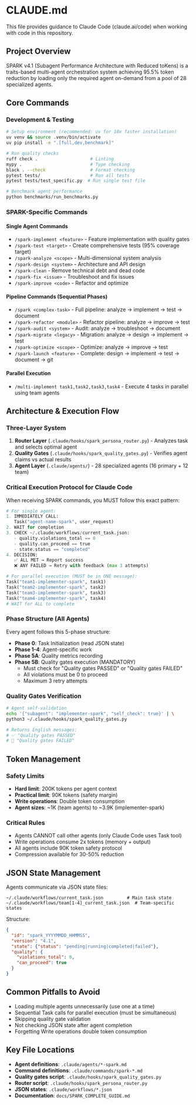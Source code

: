 # CLAUDE.md

This file provides guidance to Claude Code (claude.ai/code) when working with code in this repository.

## Project Overview

SPARK v4.1 (Subagent Performance Architecture with Reduced toKens) is a traits-based multi-agent orchestration system achieving 95.5% token reduction by loading only the required agent on-demand from a pool of 28 specialized agents.

## Core Commands

### Development & Testing
```bash
# Setup environment (recommended: uv for 10x faster installation)
uv venv && source .venv/bin/activate
uv pip install -e ".[full,dev,benchmark]"

# Run quality checks
ruff check .                    # Linting
mypy .                          # Type checking
black . --check                 # Format checking
pytest tests/                   # Run all tests
pytest tests/test_specific.py  # Run single test file

# Benchmark agent performance
python benchmarks/run_benchmarks.py
```

### SPARK-Specific Commands

#### Single Agent Commands
- `/spark-implement <feature>` - Feature implementation with quality gates
- `/spark-test <target>` - Create comprehensive tests (95% coverage target)
- `/spark-analyze <scope>` - Multi-dimensional system analysis
- `/spark-design <system>` - Architecture and API design
- `/spark-clean` - Remove technical debt and dead code
- `/spark-fix <issue>` - Troubleshoot and fix issues
- `/spark-improve <code>` - Refactor and optimize

#### Pipeline Commands (Sequential Phases)
- `/spark <complex-task>` - Full pipeline: analyze → implement → test → document
- `/spark-refactor <module>` - Refactor pipeline: analyze → improve → test
- `/spark-audit <system>` - Audit: analyze → troubleshoot → document
- `/spark-migrate <legacy>` - Migration: analyze → design → implement → test
- `/spark-optimize <scope>` - Optimize: analyze → improve → test
- `/spark-launch <feature>` - Complete: design → implement → test → document → git

#### Parallel Execution
- `/multi-implement task1,task2,task3,task4` - Execute 4 tasks in parallel using team agents

## Architecture & Execution Flow

### Three-Layer System
1. **Router Layer** (`.claude/hooks/spark_persona_router.py`) - Analyzes task and selects optimal agent
2. **Quality Gates** (`.claude/hooks/spark_quality_gates.py`) - Verifies agent claims vs actual results  
3. **Agent Layer** (`.claude/agents/`) - 28 specialized agents (16 primary + 12 team)

### Critical Execution Protocol for Claude Code

When receiving SPARK commands, you MUST follow this exact pattern:

```python
# For single agent:
1. IMMEDIATELY CALL:
   Task("agent-name-spark", user_request)
2. WAIT for completion
3. CHECK ~/.claude/workflows/current_task.json:
   - quality.violations_total == 0
   - quality.can_proceed == true
   - state.status == "completed"
4. DECISION:
   ✅ ALL MET → Report success
   ❌ ANY FAILED → Retry with feedback (max 3 attempts)

# For parallel execution (MUST be in ONE message):
Task("team1-implementer-spark", task1)
Task("team2-implementer-spark", task2)
Task("team3-implementer-spark", task3)
Task("team4-implementer-spark", task4)
# WAIT for ALL to complete
```

### Phase Structure (All Agents)

Every agent follows this 5-phase structure:
- **Phase 0**: Task Initialization (read JSON state)
- **Phase 1-4**: Agent-specific work
- **Phase 5A**: Quality metrics recording
- **Phase 5B**: Quality gates execution (MANDATORY)
  - Must check for "Quality gates PASSED" or "Quality gates FAILED"
  - All violations must be 0 to proceed
  - Maximum 3 retry attempts

### Quality Gates Verification

```bash
# Agent self-validation
echo '{"subagent": "implementer-spark", "self_check": true}' | \
python3 ~/.claude/hooks/spark_quality_gates.py

# Returns English messages:
# ✅ "Quality gates PASSED"
# 🚫 "Quality gates FAILED"
```

## Token Management

### Safety Limits
- **Hard limit**: 200K tokens per agent context
- **Practical limit**: 90K tokens (safety margin)
- **Write operations**: Double token consumption
- **Agent sizes**: ~1K (team agents) to ~3.9K (implementer-spark)

### Critical Rules
- Agents CANNOT call other agents (only Claude Code uses Task tool)
- Write operations consume 2x tokens (memory + output)
- All agents include 90K token safety protocol
- Compression available for 30-50% reduction

## JSON State Management

Agents communicate via JSON state files:
```
~/.claude/workflows/current_task.json         # Main task state
~/.claude/workflows/team[1-4]_current_task.json  # Team-specific states
```

Structure:
```json
{
  "id": "spark_YYYYMMDD_HHMMSS",
  "version": "4.1",
  "state": {"status": "pending|running|completed|failed"},
  "quality": {
    "violations_total": 0,
    "can_proceed": true
  }
}
```

## Common Pitfalls to Avoid

- Loading multiple agents unnecessarily (use one at a time)
- Sequential Task calls for parallel execution (must be simultaneous)
- Skipping quality gate validation
- Not checking JSON state after agent completion
- Forgetting Write operations double token consumption

## Key File Locations

- **Agent definitions**: `.claude/agents/*-spark.md`
- **Command definitions**: `.claude/commands/spark-*.md`
- **Quality gates script**: `.claude/hooks/spark_quality_gates.py`
- **Router script**: `.claude/hooks/spark_persona_router.py`
- **JSON states**: `.claude/workflows/*.json`
- **Documentation**: `docs/SPARK_COMPLETE_GUIDE.md`